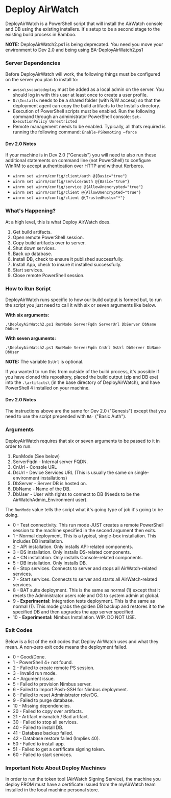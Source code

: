 # Deploy AirWatch
DeployAirWatch is a PowerShell script that will install the AirWatch console and DB using the existing installers. It's setup to be a second stage to the existing build process in Bamboo.

**NOTE:** DeployAirWatch2.ps1 is being deprecated. You need you move your environment to Dev 2.0 and being using BA-DeployAirWatch2.ps1

### Server Dependencies  
Before DeployAirWatch will work, the following things must be configured on the server you plan to install to:

* ````awsso\svcautodeploy```` must be added as a local admin on the server. You should log in with this user at least once to create a user profile.
* ````D:\Installs```` needs to be a shared folder (with R/W access) so that the deployment agent can copy the build artifacts to the Installs directory.
* Execution of PowerShell scripts must be enabled. Run the following command through an administrator PowerShell console: ````Set-ExecutionPolicy Unrestricted````
* Remote management needs to be enabled. Typically, all thats required is running the following command: ````Enable-PSRemoting –force````

#### Dev 2.0 Notes
If your machine is in Dev 2.0 ("Genesis") you will need to also run these additional statements on command line (not PowerShell) to configure WinRM to accept authentication over HTTP and without Kerberos.

* ```winrm set winrm/config/client/auth @{Basic="true"}```
* ```winrm set winrm/config/service/auth @{Basic="true"}```
* ```winrm set winrm/config/service @{AllowUnencrypted="true"}```
* ```winrm set winrm/config/client @{AllowUnencrypted="true"}```
* ```winrm set winrm/config/client @{TrustedHosts="*"}```

### What's Happening?
At a high level, this is what Deploy AirWatch does.

1. Get build artifacts.
2. Open remote PowerShell session.
3. Copy build artifacts over to server.
4. Shut down services.
5. Back up database.
6. Install DB, check to ensure it published successfully.
7. Install App, check to insure it installed successfully.
8. Start services.
9. Close remote PowerShell session.

### How to Run Script
DeployAirWatch runs specific to how our build output is formed but, to run the script you just need to call it with six or seven arguments like below.

**With six arguments:**
```
.\DeployAirWatch2.ps1 RunMode ServerFqdn ServerUrl DbServer DbName DbUser
```

**With seven arguments:**
```
.\DeployAirWatch2.ps1 RunMode ServerFqdn CnUrl DsUrl DbServer DbName DbUser
```

**NOTE:** The variable ```DsUrl``` is optional.

If you wanted to run this from outside of the build process, it's possible if you have cloned this repository, placed the build output (zip and DB exe) into the ````.\artifacts\```` (in the base directory of DeployAirWatch), and have PowerShell 4 installed on your machine.

#### Dev 2.0 Notes
The instructions above are the same for Dev 2.0 ("Genesis") except that you need to use the script prepended with ```BA-``` ("Basic Auth"). 

### Arguments
DeployAirWatch requires that six or seven arguments to be passed to it in order to run.

1. RunMode (See below)
2. ServerFqdn - Internal server FQDN.
3. CnUrl - Console URL
4. DsUrl - Device Services URL (This is usually the same on single-environment installations)
5. DbServer - Server DB is hosted on.
6. DbName - Name of the DB.
7. DbUser - User with rights to connect to DB (Needs to be the AirWatchAdmin_Environment user).

The ````RunMode```` value tells the script what it's going type of job it's going to be doing.

* 0 - Test connectivity. This run mode JUST creates a remote PowerShell session to the machine specified in the second argument then exits.
* 1 - Normal deployment. This is a typical, single-box installation. This includes DB installation.
* 2 - API installation. Only installs API-related components.
* 3 - DS installation. Only installs DS-related components.
* 4 - CN installation. Only installs Console-related components.
* 5 - DB installation. Only installs DB.
* 6 - Stop services. Connects to server and stops all AirWatch-related services.
* 7 - Start services. Connects to server and starts all AirWatch-related services.
* 8 - BAT suite deployment. This is the same as normal (1) except that it resets the Administrator users role and OG to system admin at global.
* 9 - **Experimental:** Integration tests deployment. This is the same as normal (1). This mode grabs the golden DB backup and restores it to the specified DB and then upgrades the app server specified.
* 10 - **Experimental:** Nimbus Installation. WIP. DO NOT USE.

### Exit Codes
Below is a list of the exit codes that Deploy AirWatch uses and what they mean. A non-zero exit code means the deployment failed.

* 0 - Good/Done.
* 1 - PowerShell 4+ not found.
* 2 - Failed to create remote PS session.
* 3 - Invalid run mode.
* 4 - Argument issue.
* 5 - Failed to provision Nimbus server.
* 6 - Failed to Import Posh-SSH for Nimbus deployment.
* 8 - Failed to reset Administrator role/OG.
* 9 - Failed to purge database.
* 10 - Missing dependencies.
* 20 - Failed to copy over artifacts.
* 21 - Artifact mismatch / Bad artifact.
* 30 - Failed to stop all services.
* 40 - Failed to install DB.
* 41 - Database backup failed.
* 42 - Database restore failed (Implies 40).
* 50 - Failed to install app.
* 51 - Failed to get a certificate signing token.
* 60 - Failed to start services.

### Important Note About Deploy Machines
In order to run the token tool (AirWatch Signing Service), the machine you deploy FROM must have a certificate issued from the myAirWatch team installed in the local machine personal store.